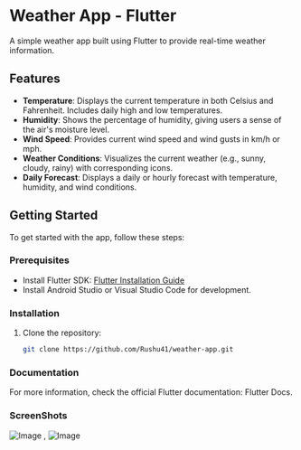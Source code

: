 # Weather App - Flutter

A simple weather app built using Flutter to provide real-time weather information.

## Features

- **Temperature**: Displays the current temperature in both Celsius and Fahrenheit. Includes daily high and low temperatures.
- **Humidity**: Shows the percentage of humidity, giving users a sense of the air's moisture level.
- **Wind Speed**: Provides current wind speed and wind gusts in km/h or mph.
- **Weather Conditions**: Visualizes the current weather (e.g., sunny, cloudy, rainy) with corresponding icons.
- **Daily Forecast**: Displays a daily or hourly forecast with temperature, humidity, and wind conditions.

## Getting Started

To get started with the app, follow these steps:

### Prerequisites

- Install Flutter SDK: [Flutter Installation Guide](https://flutter.dev/docs/get-started/install)
- Install Android Studio or Visual Studio Code for development.

### Installation

1. Clone the repository:

   ```bash
   git clone https://github.com/Rushu41/weather-app.git

### Documentation
For more information, check the official Flutter documentation: Flutter Docs.

### ScreenShots

![Image](https://github.com/user-attachments/assets/ffc4cdbc-b71a-41d5-83f4-2633024d9f83) ,                                       ![Image](https://github.com/user-attachments/assets/3a432241-878c-4f45-a208-93aa8a9cd14e)

